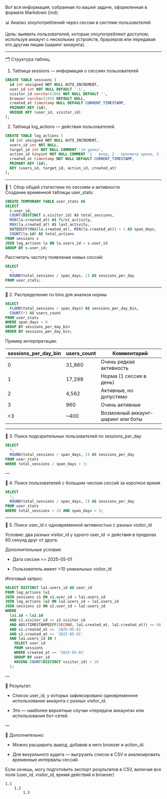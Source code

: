 Вот вся информация, собранная по вашей задаче, оформленная в формате Markdown (md):

📊 Анализ злоупотреблений через сессии в системе пользователей

Цель: выявить пользователей, которые злоупотребляют доступом, используя аккаунт с нескольких устройств, браузеров или передавая его другим лицам (шаринг аккаунта).

---

🗂 Структура таблиц

1. Таблица sessions — информация о сессиях пользователей
    

```sql
CREATE TABLE sessions (
  id int unsigned NOT NULL AUTO_INCREMENT,
  user_id int NOT NULL DEFAULT '-1',
  visitor_id varchar(100) NOT NULL DEFAULT '',
  browser varchar(100) DEFAULT NULL,
  created_at timestamp NULL DEFAULT CURRENT_TIMESTAMP,
  PRIMARY KEY (id),
  UNIQUE KEY (user_id, visitor_id)
);
```

2. Таблица log_actions — действия пользователей
    

```sql
CREATE TABLE log_actions (
  id int unsigned NOT NULL AUTO_INCREMENT,
  users_id int NOT NULL,
  target_id int NOT NULL COMMENT 'id урока',
  action_id tinyint NOT NULL COMMENT '1 - вход, 2 - просмотр урока, 3 - выполнение задания',
  created_at timestamp NOT NULL DEFAULT CURRENT_TIMESTAMP,
  PRIMARY KEY (id),
  KEY (users_id, target_id, action_id, created_at)
);
```

---

📌 1. Сбор общей статистики по сессиям и активности  
Создание временной таблицы user_stats:

```sql
CREATE TEMPORARY TABLE user_stats AS
SELECT
  s.user_id,
  COUNT(DISTINCT s.visitor_id) AS total_sessions,
  MIN(la.created_at) AS first_activity,
  MAX(la.created_at) AS last_activity,
  DATEDIFF(MAX(la.created_at), MIN(la.created_at)) + 1 AS span_days,
  COUNT(la.id) AS total_actions
FROM sessions s
JOIN log_actions la ON la.users_id = s.user_id
GROUP BY s.user_id;
```

Рассчитать частоту появления новых сессий:

```sql
SELECT
  *,
  ROUND(total_sessions / span_days, 2) AS sessions_per_day
FROM user_stats;
```

---

📌 2. Распределение по bins для анализа нормы

```sql
SELECT
  FLOOR(total_sessions / span_days) AS sessions_per_day_bin,
  COUNT(*) AS users_count
FROM user_stats
WHERE span_days > 0
GROUP BY sessions_per_day_bin
ORDER BY sessions_per_day_bin;
```

Пример интерпретации:

|sessions_per_day_bin|users_count|Комментарий|
|---|---|---|
|0|31,860|Очень редкая активность|
|1|17,298|Норма (1 сессия в день)|
|2|4,562|Активные, но допустимо|
|3|960|Очень активные|
|>3|~400|Возможный аккаунт-шаринг или боты|

---

📌 3. Поиск подозрительных пользователей по sessions_per_day

```sql
SELECT
  *,
  ROUND(total_sessions / span_days, 2) AS sessions_per_day
FROM user_stats
WHERE total_sessions / span_days > 3;
```

—

📌 4. Поиск пользователей с большим числом сессий за короткое время

```sql
SELECT
  *,
  ROUND(total_sessions / span_days, 2) AS sessions_per_day
FROM user_stats
WHERE total_sessions > 20 AND span_days < 5;
```

---

🚨 5. Поиск user_id с одновременной активностью с разных visitor_id

Условие: два разных visitor_id у одного user_id → действия в пределах 60 секунд друг от друга.

Дополнительные условия:

- Дата сессии >= 2025-05-01
    
- Пользователь имеет >10 уникальных visitor_id
    

Итоговый запрос:

```sql
SELECT DISTINCT la1.users_id AS user_id
FROM log_actions la1
JOIN sessions s1 ON s1.user_id = la1.users_id
JOIN log_actions la2 ON la2.users_id = la1.users_id
JOIN sessions s2 ON s2.user_id = la2.users_id
WHERE
  la1.id < la2.id
  AND s1.visitor_id <> s2.visitor_id
  AND ABS(TIMESTAMPDIFF(SECOND, la1.created_at, la2.created_at)) <= 60
  AND s1.created_at >= '2025-05-01'
  AND s2.created_at >= '2025-05-01'
  AND la1.users_id IN (
    SELECT user_id
    FROM sessions
    WHERE created_at >= '2025-05-01'
    GROUP BY user_id
    HAVING COUNT(DISTINCT visitor_id) > 10
  );
```

—

🎯 Результат:

- Список user_id, у которых зафиксировано одновременное использование аккаунта с разных visitor_id.
    
- Это — наиболее вероятные случаи «передачи аккаунта» или использования бот-сетей.
    

—

💬 Дополнительно:

- Можно расширить вывод, добавив в него browser и action_id.
    
- Для визуального аудита — выгрузить список в CSV и анализировать временные интервалы сессий.
    

Если хочешь, могу подготовить экспорт результатов в CSV, включая все поля (user_id, visitor_id, время действий и browser)

	1.1
		1.2
			1.3